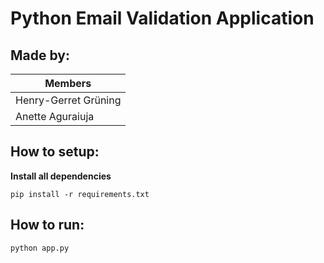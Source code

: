 # Python Email Validation Application

## Made by:

| Members  |
| ------------- | 
| Henry-Gerret Grüning  | 
| Anette Aguraiuja  | 


## How to setup:

**Install all dependencies**

```
pip install -r requirements.txt
```

## How to run:

```
python app.py
```
